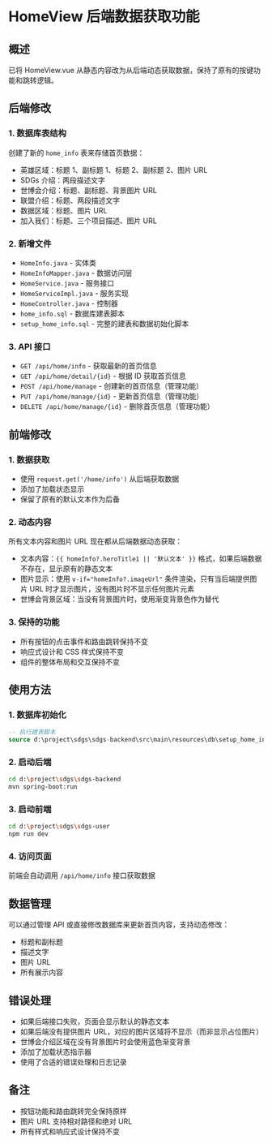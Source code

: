 # HomeView 后端数据获取功能

## 概述

已将 HomeView.vue 从静态内容改为从后端动态获取数据，保持了原有的按键功能和跳转逻辑。

## 后端修改

### 1. 数据库表结构

创建了新的 `home_info` 表来存储首页数据：

- 英雄区域：标题 1、副标题 1、标题 2、副标题 2、图片 URL
- SDGs 介绍：两段描述文字
- 世博会介绍：标题、副标题、背景图片 URL
- 联盟介绍：标题、两段描述文字
- 数据区域：标题、图片 URL
- 加入我们：标题、三个项目描述、图片 URL

### 2. 新增文件

- `HomeInfo.java` - 实体类
- `HomeInfoMapper.java` - 数据访问层
- `HomeService.java` - 服务接口
- `HomeServiceImpl.java` - 服务实现
- `HomeController.java` - 控制器
- `home_info.sql` - 数据库建表脚本
- `setup_home_info.sql` - 完整的建表和数据初始化脚本

### 3. API 接口

- `GET /api/home/info` - 获取最新的首页信息
- `GET /api/home/detail/{id}` - 根据 ID 获取首页信息
- `POST /api/home/manage` - 创建新的首页信息（管理功能）
- `PUT /api/home/manage/{id}` - 更新首页信息（管理功能）
- `DELETE /api/home/manage/{id}` - 删除首页信息（管理功能）

## 前端修改

### 1. 数据获取

- 使用 `request.get('/home/info')` 从后端获取数据
- 添加了加载状态显示
- 保留了原有的默认文本作为后备

### 2. 动态内容

所有文本内容和图片 URL 现在都从后端数据动态获取：

- 文本内容：`{{ homeInfo?.heroTitle1 || '默认文本' }}` 格式，如果后端数据不存在，显示原有的静态文本
- 图片显示：使用 `v-if="homeInfo?.imageUrl"` 条件渲染，只有当后端提供图片 URL 时才显示图片，没有图片时不显示任何图片元素
- 世博会背景区域：当没有背景图片时，使用渐变背景色作为替代

### 3. 保持的功能

- 所有按钮的点击事件和路由跳转保持不变
- 响应式设计和 CSS 样式保持不变
- 组件的整体布局和交互保持不变

## 使用方法

### 1. 数据库初始化

```sql
-- 执行建表脚本
source d:\project\sdgs\sdgs-backend\src\main\resources\db\setup_home_info.sql
```

### 2. 启动后端

```bash
cd d:\project\sdgs\sdgs-backend
mvn spring-boot:run
```

### 3. 启动前端

```bash
cd d:\project\sdgs\sdgs-user
npm run dev
```

### 4. 访问页面

前端会自动调用 `/api/home/info` 接口获取数据

## 数据管理

可以通过管理 API 或直接修改数据库来更新首页内容，支持动态修改：

- 标题和副标题
- 描述文字
- 图片 URL
- 所有展示内容

## 错误处理

- 如果后端接口失败，页面会显示默认的静态文本
- 如果后端没有提供图片 URL，对应的图片区域将不显示（而非显示占位图片）
- 世博会介绍区域在没有背景图片时会使用蓝色渐变背景
- 添加了加载状态指示器
- 使用了合适的错误处理和日志记录

## 备注

- 按钮功能和路由跳转完全保持原样
- 图片 URL 支持相对路径和绝对 URL
- 所有样式和响应式设计保持不变
